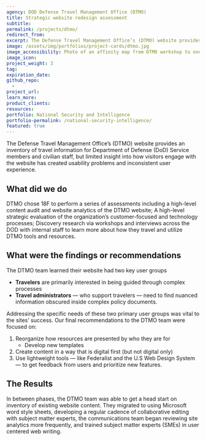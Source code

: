 ```yaml
---
agency: DOD Defense Travel Management Office (DTMO) 
title: Strategic website redesign assessment
subtitle: 
permalink: /projects/dtmo/
redirect_from: 
excerpt: The Defense Travel Management Office’s (DTMO) website provides an inventory of travel information for Department of Defense (DoD) Service members and civilian staff, but limited insight into how visitors engage with the website has created usability problems and inconsistent user experience. 
image: /assets/img/portfolios/project-cards/dtmo.jpg
image_accessibility: Photo of an affinity map from DTMO workshop to end user needs.
image_icon:
project_weight: 3
tag: 
expiration_date:
github_repo:
  - 
project_url:
learn_more:
product_clients:
resources:
portfolio: National Security and Intelligence
portfolio-permalink: /national-security-intelligence/
featured: true
---
```


The Defense Travel Management Office’s (DTMO) website provides an inventory of travel information for Department of Defense (DoD) Service members and civilian staff, but limited insight into how visitors engage with the website has created usability problems and inconsistent user experience. 

## What did we do

DTMO chose 18F to perform a series of assessments including  a high-level content audit and website analytics of the DTMO website; A high-level strategic evaluation of the organization’s customer-focused and technology processes; Discovery research via workshops and interviews across the DOD with internal staff to learn more about how they travel and utilize DTMO tools and resources. 

## What were the findings or recommendations

The DTMO team learned their website had two key user groups 
- **Travelers** are primarily interested in being guided through complex processes
- **Travel administrators** — who support travelers — need to find nuanced information obscured inside complex policy documents.
	
Addressing the specific needs of these two primary user groups was vital to the sites’ success. Our final recommendations to the DTMO team were focused on: 
1. Reorganize how resources are presented by who they are for
   - Develop new templates
2. Create content in a way that is digital first (but not digital only)
3. Use lightweight tools — like Federalist and the U.S Web Design System — to get feedback from users and prioritize new features.

## The Results

In between phases, the DTMO team was able to get a head start on inventory of existing website content. They migrated to using Microsoft word style sheets, developing a regular cadence of collaborative editing with subject matter experts, the communications team began reviewing  site analytics more frequently, and trained subject matter experts (SMEs) in user centered web writing.
